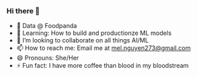 ### Hi there 👋

<!--
**meln-ds/meln-ds** is a ✨ _special_ ✨ repository because its `README.md` (this file) appears on your GitHub profile.
-->

- 🔭 Data @ Foodpanda
- 🌱 Learning: How to build and productionze ML models
- 👯 I’m looking to collaborate on all things AI/ML
- 📫 How to reach me: Email me at mel.nguyen273@gmail.com
- 😄 Pronouns: She/Her
- ⚡ Fun fact: I have more coffee than blood in my bloodstream

